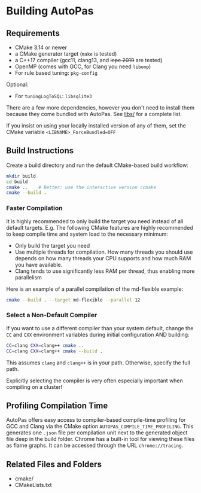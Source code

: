 # Building AutoPas

## Requirements
* CMake 3.14 or newer
* a CMake generator target (`make` is tested)
* a C++17 compiler (gcc11, clang13, and ~~icpc 2019~~ are tested)
* OpenMP (comes with GCC, for Clang you need `libomp`)
* For rule based tuning: `pkg-config`

Optional:
* For `tuningLogToSQL`: `libsqlite3`

There are a few more dependencies, however you don't need to install them because they come bundled with AutoPas.
See [libs/](/libs) for a complete list.

If you insist on using your locally installed version of any of them, set the CMake variable `<LIBNAME>_ForceBundled=OFF`

## Build Instructions
Create a build directory and run the default CMake-based build workflow:
```bash
mkdir build
cd build
cmake ..    # Better: use the interactive version ccmake
cmake --build .
```

### Faster Compilation
It is highly recommended to only build the target you need instead of all default targets. E.g.
The following CMake features are highly recommended to keep compile time and system load to the necessary minimum:
- Only build the target you need
- Use multiple threads for compilation.
  How many threads you should use depends on how many threads your CPU supports and how much RAM you have available.
- Clang tends to use significantly less RAM per thread, thus enabling more parallelism

Here is an example of a parallel compilation of the md-flexible example:
```bash
cmake --build . --target md-flexible --parallel 12
```

### Select a Non-Default Compiler
If you want to use a different compiler than your system default, change the `CC` and `CXX` environment variables during initial configuration AND building:
```bash
CC=clang CXX=clang++ cmake ..
CC=clang CXX=clang++ cmake --build .
```

This assumes `clang` and `clang++` is in your path.
Otherwise, specify the full path.

Explicitly selecting the compiler is very often especially important when compiling on a cluster!

## Profiling Compilation Time 

AutoPas offers easy access to compiler-based compile-time profiling for GCC and Clang via the CMake option `AUTOPAS_COMPILE_TIME_PROFILING`.
This generates one `.json` file per compilation unit next to the generated object file deep in the build folder.
Chrome has a built-in tool for viewing these files as flame graphs.
It can be accessed through the URL `chrome://tracing`.

## Related Files and Folders
- cmake/
- CMakeLists.txt
